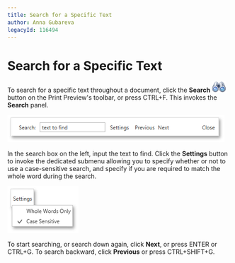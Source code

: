 ```yaml
---
title: Search for a Specific Text
author: Anna Gubareva
legacyId: 116494
---
```

# Search for a Specific Text
To search for a specific text throughout a document, click the **Search** ![WPFDesigner_PreviewToolbar_Search](../../../../images/img120179.png) button on the Print Preview's toolbar, or press CTRL+F. This invokes the **Search** panel.

![WPFDesigner_SearchPanel](../../../../images/img120301.png)

In the search box on the left, input the text to find. Click the **Settings** button to invoke the dedicated submenu allowing you to specify whether or not to use a case-sensitive search, and specify if you are required to match the whole word during the search.

![WPFDesigner_SearchPanelSettings](../../../../images/img120302.png)

To start searching, or search down again, click **Next**, or press ENTER or CTRL+G. To search backward, click **Previous** or press CTRL+SHIFT+G.